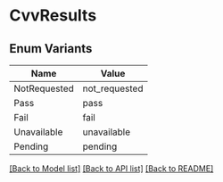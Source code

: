# CvvResults

## Enum Variants

| Name | Value |
|---- | -----|
| NotRequested | not_requested |
| Pass | pass |
| Fail | fail |
| Unavailable | unavailable |
| Pending | pending |


[[Back to Model list]](../README.md#documentation-for-models) [[Back to API list]](../README.md#documentation-for-api-endpoints) [[Back to README]](../README.md)



